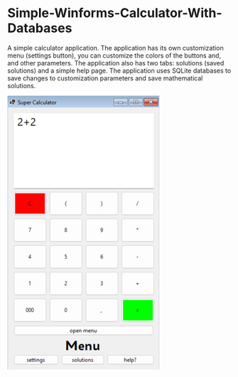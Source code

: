 # Simple-Winforms-Calculator-With-Databases

A simple calculator application. The application has its own customization menu (settings button), you can customize the colors of the buttons and, and other parameters. The application also has two tabs: solutions (saved solutions) and a simple help page. The application uses SQLite databases to save changes to customization parameters and save mathematical solutions.

![](calcScreen.png)
